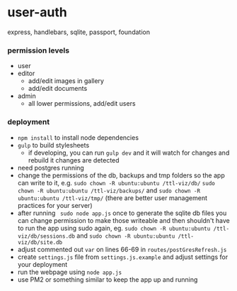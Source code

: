 # user-auth
express, handlebars, sqlite, passport, foundation


### permission levels
- user
- editor
  - add/edit images in gallery
  - add/edit documents
- admin
  - all lower permissions, add/edit users


### deployment
- `npm install` to install node dependencies
- `gulp` to build stylesheets
  - if developing, you can run `gulp dev` and it will watch for changes and rebuild it changes are detected
- need postgres running
- change the permissions of the db, backups and tmp folders so the app can write to it, e.g. `sudo chown -R ubuntu:ubuntu /ttl-viz/db/` `sudo chown -R ubuntu:ubuntu /ttl-viz/backups/` and `sudo chown -R ubuntu:ubuntu /ttl-viz/tmp/` (there are better user management practices for your server)
- after running ` sudo node app.js` once to generate the sqlite db files you can change permission to make those writeable and then shouldn't have to run the app using sudo again, eg. `sudo chown -R ubuntu:ubuntu /ttl-viz/db/sessions.db` and `sudo chown -R ubuntu:ubuntu /ttl-viz/db/site.db`
- adjust commented out `var` on lines 66-69 in `routes/postGresRefresh.js`
- create `settings.js` file from `settings.js.example` and adjust settings for your deployment
- run the webpage using `node app.js`
- use PM2 or something similar to keep the app up and running
